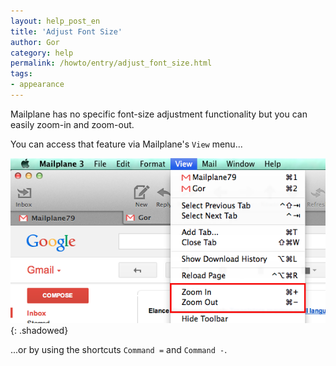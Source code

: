 ```yaml
---
layout: help_post_en
title: 'Adjust Font Size'
author: Gor
category: help
permalink: /howto/entry/adjust_font_size.html
tags:
- appearance
---
```


Mailplane has no specific font-size adjustment functionality but you can easily zoom-in and zoom-out.

You can access that feature via Mailplane's `View` menu...

![screen1](/assets/howto/2014-02-10-adjust_font_size/screen1.png){: .shadowed}

...or by using the shortcuts `Command =` and `Command -`.




